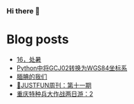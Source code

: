 ### Hi there 👋

<!--
**rebron1900/rebron1900** is a ✨ _special_ ✨ repository because its `README.md` (this file) appears on your GitHub profile.

Here are some ideas to get you started:

- 🔭 I’m currently working on ...
- 🌱 I’m currently learning ...
- 👯 I’m looking to collaborate on ...
- 🤔 I’m looking for help with ...
- 💬 Ask me about ...
- 📫 How to reach me: ...
- 😄 Pronouns: ...
- ⚡ Fun fact: ...
-->



# Blog posts
<!-- BLOG-POST-LIST:START -->
- [16，处暑](https://1900.live/16-chu-shu/)
- [Python中将GCJ02转换为WGS84坐标系](https://1900.live/pythonzhong-jiang-gcj02zhuan-huan-wei-wgs84zuo-biao-xi/)
- [腼腆的我们](https://1900.live/mian-tian-de-wo-men/)
- [🤣JUSTFUN周刊：第十一期](https://1900.live/justfunzhou-kan-di-shi-yi-qi/)
- [重庆特种兵大作战两日游：2](https://1900.live/zhong-qing-te-chong-bing-da-zuo-zhan-liang-ri-you-2/)
<!-- BLOG-POST-LIST:END -->
